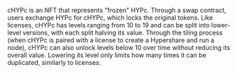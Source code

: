 cHYPc is an NFT that represents "frozen" HYPc. Through a swap contract, users exchange HYPc for cHYPc, which locks the original tokens. Like licenses, cHYPc has levels ranging from 10 to 19 and can be split into lower-level versions, with each split halving its value. Through the tiling process (when cHYPc is paired with a license to create a Hypershare and run a node), cHYPc can also unlock levels below 10 over time without reducing its overall value. Lowering its level only limits how many times it can be duplicated, similarly to licenses.
